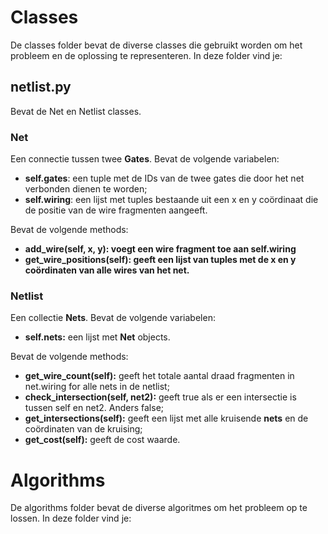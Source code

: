 # Classes
De classes folder bevat de diverse classes die gebruikt worden om het probleem en de oplossing te representeren. In deze folder vind je:

## netlist.py
Bevat de Net en Netlist classes.

### Net
Een connectie tussen twee **Gates**. Bevat de volgende variabelen:
* **self.gates**: een tuple met de IDs van de twee gates die door het net verbonden dienen te worden;
* **self.wiring**: een lijst met tuples bestaande uit een x en y coördinaat die de positie van de wire fragmenten aangeeft.

Bevat de volgende methods:
* **add_wire(self, x, y): voegt een wire fragment toe aan self.wiring**
* **get_wire_positions(self): geeft een lijst van tuples met de x en y coördinaten van alle wires van het net.**

### Netlist
Een collectie **Nets**. Bevat de volgende variabelen:
* **self.nets:** een lijst met **Net** objects.

Bevat de volgende methods:
* **get_wire_count(self):** geeft het totale aantal draad fragmenten in net.wiring for alle nets in de netlist;
* **check_intersection(self, net2):** geeft true als er een intersectie is tussen self en net2. Anders false;
* **get_intersections(self):** geeft een lijst met alle kruisende **nets** en de coördinaten van de kruising;
* **get_cost(self):** geeft de cost waarde.

# Algorithms
De algorithms folder bevat de diverse algoritmes om het probleem op te lossen. In deze folder vind je:
